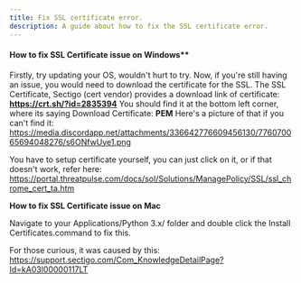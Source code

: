```yaml
---
title: Fix SSL certificate error.
description: A guide about how to fix the SSL certificate error.
---
```

#### How to fix SSL Certificate issue on Windows**

Firstly, try updating your OS, wouldn't hurt to try.
Now, if you're still having an issue, you would need to download the certificate for the SSL.
The SSL Certificate, Sectigo (cert vendor) provides a download link of certificate: **https://crt.sh/?id=2835394**
You should find it at the bottom left corner, where its saying Download Certificate: __PEM__
Here's a picture of that if you can't find it:
https://media.discordapp.net/attachments/336642776609456130/776070065694048276/s6ONfwUye1.png

You have to setup certificate yourself, you can just click on it, or if that doesn't work, refer here:
https://portal.threatpulse.com/docs/sol/Solutions/ManagePolicy/SSL/ssl_chrome_cert_ta.htm

**How to fix SSL Certificate issue on Mac**

Navigate to your Applications/Python 3.x/ folder and double click the Install Certificates.command to fix this.

For those curious, it was caused by this:
https://support.sectigo.com/Com_KnowledgeDetailPage?Id=kA03l00000117LT
